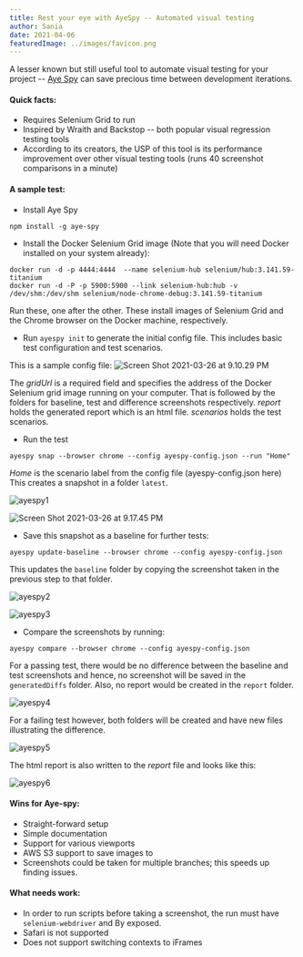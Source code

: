```yaml
---
title: Rest your eye with AyeSpy -- Automated visual testing
author: Sania
date: 2021-04-06
featuredImage: ../images/favicon.png
---
```


A lesser known but still useful tool to automate visual testing for your project -- [Aye Spy](https://github.com/newsuk/AyeSpy) can save precious time between development iterations. 

#### Quick facts:
* Requires Selenium Grid to run 
* Inspired by Wraith and Backstop -- both popular visual regression testing tools
* According to its creators, the USP of this tool is its performance improvement over other visual testing tools (runs 40 screenshot comparisons in a minute)

#### A sample test:

* Install Aye Spy
``` 
npm install -g aye-spy
```

* Install the Docker Selenium Grid image (Note that you will need Docker installed on your system already): 

```
docker run -d -p 4444:4444  --name selenium-hub selenium/hub:3.141.59-titanium
docker run -d -P -p 5900:5900 --link selenium-hub:hub -v /dev/shm:/dev/shm selenium/node-chrome-debug:3.141.59-titanium
```

Run these, one after the other. These install images of Selenium Grid and the Chrome browser on the Docker machine, respectively.

* Run `ayespy init` to generate the initial config file. This includes basic test configuration and test scenarios.

This is a sample config file:
![Screen Shot 2021-03-26 at 9.10.29 PM](https://dev-to-uploads.s3.amazonaws.com/uploads/articles/3nutj9f327q87t132wyk.png)

The _gridUrl_ is a required field and specifies the address of the Docker Selenium grid image running on your computer. That is followed by the folders for baseline, test and difference screenshots respectively. _report_ holds the generated report which is an html file. 
_scenarios_ holds the test scenarios. 

* Run the test 
```
ayespy snap --browser chrome --config ayespy-config.json --run "Home"
```
_Home_ is the scenario label from the config file (ayespy-config.json here) 
This creates a snapshot in a folder `latest`. 
 
![ayespy1](https://dev-to-uploads.s3.amazonaws.com/uploads/articles/o228aer7vzs12g80nhdo.png)

![Screen Shot 2021-03-26 at 9.17.45 PM](https://dev-to-uploads.s3.amazonaws.com/uploads/articles/wwdak07sqxix0npimcdc.png)
 
* Save this snapshot as a baseline for further tests:
```
ayespy update-baseline --browser chrome --config ayespy-config.json
```

This updates the `baseline` folder by copying the screenshot taken in the previous step to that folder. 

![ayespy2](https://dev-to-uploads.s3.amazonaws.com/uploads/articles/o84lfolcoy4l6rnanguj.png)

![ayespy3](https://dev-to-uploads.s3.amazonaws.com/uploads/articles/gujbxipqch5e7883zhku.png)

* Compare the screenshots by running: 
```
ayespy compare --browser chrome --config ayespy-config.json
```
For a passing test, there would be no difference between the baseline and test screenshots and hence, no screenshot will be saved in the `generatedDiffs` folder. Also, no report would be created in the `report` folder. 

![ayespy4](https://dev-to-uploads.s3.amazonaws.com/uploads/articles/6rusu3xp07t6u1418apq.png)

For a failing test however, both folders will be created and have new files illustrating the difference. 

![ayespy5](https://dev-to-uploads.s3.amazonaws.com/uploads/articles/4eu9ttea5kzino75oq43.png)
 
The html report is also written to the _report_ file and looks like this:

![ayespy6](https://dev-to-uploads.s3.amazonaws.com/uploads/articles/0zv2eqi0rx3ng3mje7c0.png)

#### Wins for Aye-spy: 

* Straight-forward setup 
* Simple documentation
* Support for various viewports 
* AWS S3 support to save images to 
* Screenshots could be taken for multiple branches; this speeds up finding issues. 

#### What needs work:

* In order to run scripts before taking a screenshot, the run must have `selenium-webdriver` and By exposed.
* Safari is not supported
* Does not support switching contexts to iFrames


